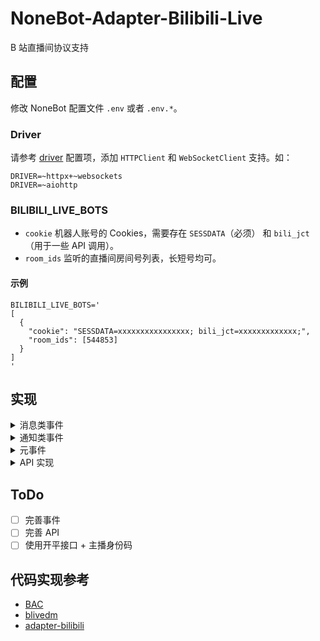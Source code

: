 # NoneBot-Adapter-Bilibili-Live

B 站直播间协议支持

## 配置

修改 NoneBot 配置文件 `.env` 或者 `.env.*`。

### Driver

请参考 [driver](https://nonebot.dev/docs/appendices/config#driver) 配置项，添加 `HTTPClient` 和 `WebSocketClient` 支持。如：

```dotenv
DRIVER=~httpx+~websockets
DRIVER=~aiohttp
```

### BILIBILI_LIVE_BOTS

- `cookie` 机器人账号的 Cookies，需要存在 `SESSDATA`（必须） 和 `bili_jct`（用于一些 API 调用）。
- `room_ids` 监听的直播间房间号列表，长短号均可。

#### 示例

```dotenv
BILIBILI_LIVE_BOTS='
[
  {
    "cookie": "SESSDATA=xxxxxxxxxxxxxxxx; bili_jct=xxxxxxxxxxxxx;",
    "room_ids": [544853]
  }
]
'
```

## 实现

<details>
<summary>消息类事件</summary>

- `DanmakuEvent` 弹幕消息
- `SuperChatEvent` 醒目留言

</details>

<details>
<summary>通知类事件</summary>

### 用户互动

- `UserEnterEvent` 用户进入直播间
- `UserFollowEvent` 用户关注主播
- `UserShareEvent` 用户分享直播间

### 礼物相关

- `SendGiftEvent` 送礼
- `GuardBuyEvent` 上舰通知
- `GuardBuyToastEvent` 用户庆祝消息
- `SpecialGiftEvent` 特殊礼物
- `GiftStarProcessEvent` 礼物星球点亮

### 直播状态

- `LiveStartEvent` 直播开始
- `OnlineRankEvent` 高能榜更新
- `OnlineRankCountEvent` 高能用户数量
- `OnlineRankTopEvent` 到达直播间高能榜前三名
- `LikeInfoUpdateEvent` 点赞数更新
- `WatchedChangeEvent` 看过人数
- `StopLiveRoomListEvent` 下播的直播间

</details>

<details>
<summary>元事件</summary>

- `HeartbeatEvent` 心跳包，包含人气值

</details>

<details>
<summary>API 实现</summary>

### 弹幕发送

- `send_danmaku()` 发送弹幕消息

### 直播间信息

- `get_room_info()` 获取直播间详细信息
- `get_user_room_status()` 获取用户对应的直播间状态
- `get_master_info()` 获取主播信息

### 用户管理

- `add_silent_user()` 禁言观众
- `get_silent_user_list()` 查询直播间禁言列表
- `del_silent_user()` 解除禁言

</details>

## ToDo

- [ ] 完善事件
- [ ] 完善 API
- [ ] 使用开平接口 + 主播身份码

## 代码实现参考

- [BAC](https://github.com/SocialSisterYi/bilibili-API-collect)
- [blivedm](https://github.com/xfgryujk/blivedm)
- [adapter-bilibili](https://github.com/wwweww/adapter-bilibili)
